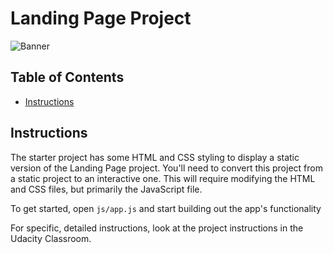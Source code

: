 # Landing Page Project
![Banner](https://www.canva.com/design/DAE5Ark1mRQ/-tLCwOSXkfhS_TMc7Mbcyg/view?utm_content=DAE5Ark1mRQ&utm_campaign=designshare&utm_medium=link&utm_source=publishsharelink)
## Table of Contents

* [Instructions](#instructions)

## Instructions

The starter project has some HTML and CSS styling to display a static version of the Landing Page project. You'll need to convert this project from a static project to an interactive one. This will require modifying the HTML and CSS files, but primarily the JavaScript file.

To get started, open `js/app.js` and start building out the app's functionality

For specific, detailed instructions, look at the project instructions in the Udacity Classroom.
